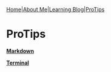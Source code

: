 [Home](/)|[About Me](aboutme)|[Learning Blog](learningblog)|[ProTips](tips.a)

# ProTips

[**Markdown**](tips.markdown.md)

[**Terminal**](tips.terminal.md)
